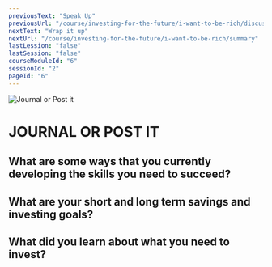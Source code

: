 ```yaml
---
previousText: "Speak Up"
previousUrl: "/course/investing-for-the-future/i-want-to-be-rich/discussion"
nextText: "Wrap it up"
nextUrl: "/course/investing-for-the-future/i-want-to-be-rich/summary"
lastLession: "false"
lastSession: "false"
courseModuleId: "6"
sessionId: "2"
pageId: "6"
---
```



![Journal or Post it](/assets/img/journal-it.png)
# JOURNAL OR POST IT

## What are some ways that you currently developing the skills you need to succeed?
<sparkle-feed-post assignment-name="What are some ways that you currently developing the skills you need to succeed?" ></sparkle-feed-post>

## What are your short and long term savings and investing goals?
<sparkle-feed-post assignment-name="What are your short and long term savings and investing goals?" ></sparkle-feed-post>

## What did you learn about what you need to invest?
<sparkle-feed-post assignment-name="What did you learn about what you need to invest?" ></sparkle-feed-post>

